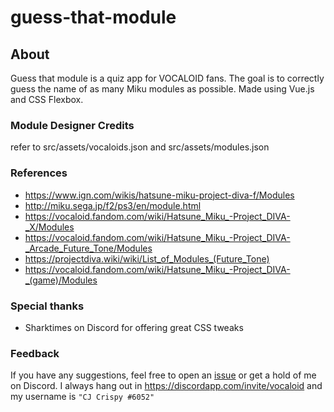 # guess-that-module

## About

Guess that module is a quiz app for VOCALOID fans. The goal is to correctly guess the name of as many Miku modules as possible. Made using Vue.js and CSS Flexbox.

### Module Designer Credits

refer to src/assets/vocaloids.json and src/assets/modules.json

### References

  * https://www.ign.com/wikis/hatsune-miku-project-diva-f/Modules
  * http://miku.sega.jp/f2/ps3/en/module.html
  * https://vocaloid.fandom.com/wiki/Hatsune_Miku_-Project_DIVA-_X/Modules
  * https://vocaloid.fandom.com/wiki/Hatsune_Miku_-Project_DIVA-_Arcade_Future_Tone/Modules
  * https://projectdiva.wiki/wiki/List_of_Modules_(Future_Tone)
  * https://vocaloid.fandom.com/wiki/Hatsune_Miku_-Project_DIVA-_(game)/Modules

### Special thanks

  * Sharktimes on Discord for offering great CSS tweaks

### Feedback

If you have any suggestions, feel free to open an [issue](https://github.com/insanity54/guess-that-module/issues) or get a hold of me on Discord. I always hang out in https://discordapp.com/invite/vocaloid and my username is  `"CJ Crispy #6052"`
